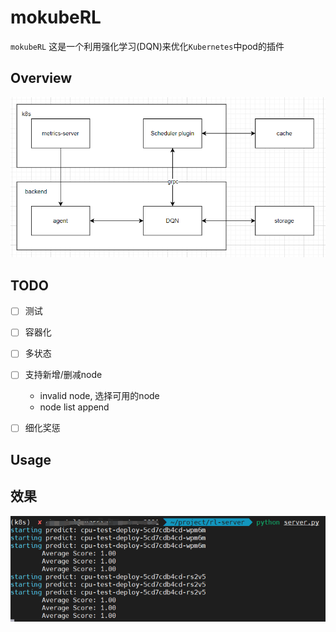 # mokubeRL

`mokubeRL` 这是一个利用强化学习(DQN)来优化`Kubernetes`中pod的插件

## Overview

![achitecture](imgs/architecture.png)

## TODO
- [ ] 测试
- [ ] 容器化
- [ ] 多状态
- [ ] 支持新增/删减node
    - invalid node, 选择可用的node
    - node list append
- [ ] 细化奖惩


## Usage



## 效果

![](imgs/worked.png)
